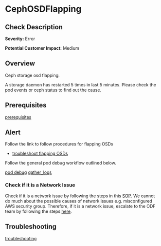 
CephOSDFlapping
===============

Check Description
-----------------

**Severity:** Error

**Potential Customer Impact:** Medium

Overview
--------

Ceph storage osd flapping.

A storage daemon has restarted 5 times in last 5 minutes. Please check the pod events or ceph status to find out the cause.

Prerequisites
-------------

[prerequisites](helpers/prerequisites.md)

Alert
-----

Follow the link to follow procedures for flapping OSDs

*   [troubleshoot flapping OSDs](https://access.redhat.com/documentation/en-us/red_hat_ceph_storage/2/html/troubleshooting_guide/troubleshooting-osds#flapping-osds)
    

Follow the general pod debug workflow outlined below.

[pod debug](helpers/pod_debug.md) [gather_logs](helpers/gather_logs.md)

### Check if it is a Network Issue
Check if it is a network issue by following the steps in this [SOP](check-ceph-network-connectivity.md). 
We cannot do much about the possible causes of network issues e.g. misconfigured AWS security group. Therefore, if it 
is a network issue, escalate to the ODF team by following the steps [here](sre-to-engineering-escalation.md#procedure).

Troubleshooting
---------------

[troubleshooting](helpers/troubleshooting.md)
